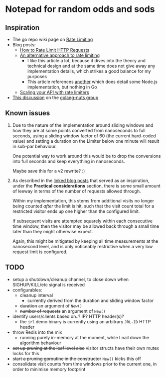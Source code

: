 # Notepad for random odds and sods

## Inspiration

- The go repo wiki page on [Rate Limiting](https://github.com/golang/go/wiki/RateLimiting)
- Blog posts:
  - [How to Rate Limit HTTP Requests](https://www.alexedwards.net/blog/how-to-rate-limit-http-requests)
  - [An alternative approach to rate limiting][figma]
    - I like this article a lot, because it dives into the theory and technical design and at the same time does not
    give away any implementation details, which strikes a good balance for my purposes
    - This article references [another][classdojo] which does detail some Node.js implementation, but nothing in Go
  - [Scaling your API with rate limiters](https://stripe.com/au/blog/rate-limiters)
- [This discussion][discussion] on the [golang-nuts group][group]

## Known issues

1. Due to the nature of the implementation around sliding windows and how they are at some points converted from
nanoseconds to full seconds, using a sliding window factor of 60 (the current hard-coded value) and setting a duration
on the Limiter below one minute will result in sub-par behaviour.

    One potential way to work around this would be to drop the conversions into full seconds and keep everything in
nanoseconds.

    Maybe save this for a v2 rewrite? :)

1. As described in the [linked blog posts][figma] that served as an inspiration, under the **Practical considerations**
section, there is some small amount of leeway in terms of the number of requests allowed through.

    Within my implementation, this stems from additional visits no longer being counted *after* the limit is hit, such
that the visit count total for a restricted visitor ends up one higher than the configured limit.

    If subsequent visits are attempted squarely within each consecutive time window, then the visitor may be allowed
back through a small time later than they might otherwise expect.

    Again, this might be mitigated by keeping all time measurements at the nanosecond level, and is only noticeably
restrictive when a very low request limit is configured.

## TODO

- setup a shutdown/cleanup channel, to close down when SIGHUP/KILL/etc signal is received
- configurables:
  - cleanup interval
    - currently derived from the duration and sliding window factor
  - ~~duration~~ an argument of `New()`
  - ~~number of requests~~ an argument of `New()`
- identify users/clients based on..? IP? HTTP header(s)?
  - the `jrl` demo binary is currently using an arbitrary `JRL-ID` HTTP header
- throw Redis into the mix
  - running purely in-memory at the moment, while I nail down the algorithm behaviour
- ~~set up pruning at the leaf level also~~ visitor structs have their own mutex locks for this
- ~~start a pruning goroutine in the constructor~~ `New()` kicks this off
- consolidate visit counts from time windows prior to the current one, in order to minimise memory footprint

[figma]: https://medium.com/figma-design/an-alternative-approach-to-rate-limiting-f8a06cf7c94c
[classdojo]: https://engineering.classdojo.com/blog/2015/02/06/rolling-rate-limiter/
[discussion]: https://groups.google.com/d/topic/golang-nuts/LBzvaXkH3QE
[group]: https://groups.google.com/forum/#!forum/golang-nuts
